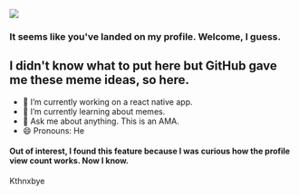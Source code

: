 ![](https://komarev.com/ghpvc/?username=your-github-username&style=flat-square)

### It seems like you've landed on my profile. Welcome, I guess.

## I didn't know what to put here but GitHub gave me these meme ideas, so here.

- 🔭 I’m currently working on a react native app.
- 🌱 I’m currently learning about memes.
- 💬 Ask me about anything. This is an AMA.
- 😄 Pronouns: He

#### Out of interest, I found this feature because I was curious how the profile view count works. Now I know.

Kthnxbye
